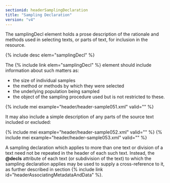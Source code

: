 ```yaml
---
sectionid: headerSamplingDeclaration
title: "Sampling Declaration"
version: "v4"
---
```


The samplingDecl element holds a prose description of the rationale and methods used in selecting texts, or parts of text, for inclusion in the resource.

{% include desc elem="samplingDecl" %}

The {% include link elem="samplingDecl" %} element should include information about such matters as:

- the size of individual samples
- the method or methods by which they were selected
- the underlying population being sampled
- the object of the sampling procedure used but is not restricted to these.

{% include mei example="header/header-sample051.xml" valid="" %}

It may also include a simple description of any parts of the source text included or excluded:

{% include mei example="header/header-sample052.xml" valid="" %}
{% include mei example="header/header-sample053.xml" valid="" %}

A sampling declaration which applies to more than one text or division of a text need not be repeated in the header of each such text. Instead, the **@decls** attribute of each text (or subdivision of the text) to which the sampling declaration applies may be used to supply a cross-reference to it, as further described in section {% include link id="headerAssociatingMetadataAndData" %}.
